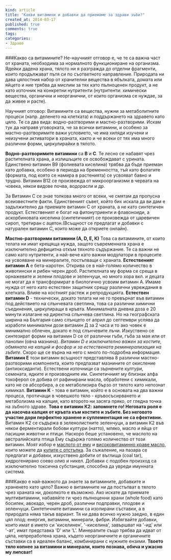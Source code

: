 ```yaml
---
kind: article
title: "Какви витамини и добавки да приемаме за здрави зъби?"
created_at: 2014-03-17 
published: true
comments: true
tags:
categories:
- Здраве
--- 
```

###Какво са витамините? 
Не-научният отговор е, че те са важна част от храната, необходима за нормалното функциониране на организма. Ядейки дадена храна, тялото ни я разгражда до отделни фрагменти, които продължават пътя си по съответното направление. Природата ни дава цялостния набор от хранителни вещества в ябълката, домата или яйцето и ние трябва да мислим за тях като пълноценен продукт, а не като източник на конкретни нутритенти (нутритенти: химически вещества, органични и неорганични, от които организма се нуждае, за да живее и расте).

Научният отговор: Витамините са вещества, нужни за метаболитните процеси (напр. деленето на клетката) и поддържането на здравето като цяло. Те са два вида: водно-разтворими и мастно-разтворими.
Искам тук да направя уговорката, че за всички витамини, и особено за мастно-разтворимите важи условието, че има хиляди изучени и неизучени активатори в храната, както и че всеки от тях има много различни форми, циркулирайки в тялото.

<!-- more -->

**Водно-разтворимите витамини** са **В** и **С**. Те лесно се набавят чрез растителната храна, а излишъците се освобождават с урината. Единствено витамин В9 (фолиевата киселина) трябва да бъде приеман като добавка, особено в периода на бременността, тъй като фолатите (формата, под която се намира в растенията) се усвояват бавно и трудно. Витамин В12 се произвежда от микроорганизми в червата на човека, някои видове почва, водорасли и др.

За Витамин С се знае толкова много от всеки, че смятам да пропусна всеизвестните факти. Единственият съвет, който бих искала да ви дам е задължително да приемате витамин С от храната, а не като синтетичен продукт. Естественият е богат на фитонутриенти и флавоноиди, а аскорбиновата киселина (синтетичният) се произвежда от царевичен сироп, третиран с ацетон.(Всъщност се предлагат и добавки с натурален витамин С, които може да откриете онлайн).

**Мастно-разтворими витамини (А, D, Е, К)**
Това са витамините, от които телата ни имат крещяща нужда, защото съвременната храна е изключително дефицитна откъм тяхното съдържание. Те са важни не само като нутритенти, а най-вече като важни модулатори в процесите на усвояване на минералите, постъпващи с храната.
**Естественият витамин А** е бета-каротен. Открива се в най-голямо количество в животински и рибен черен дроб. Растителната му форма се среща в орнажевите и зелени плодове и зеленчуци, но много хора вкл. и децата не могат да я трансформират в биологично усвоим витамин А.  Имаме нужда от него като естествен защитник срещу различни увреждания в клетката. Влияе на костният растеж и репродукцията.
**Естествен витамин D** - технически, докато телата ни не го превърнат във витамин под действието на слънчевата светлина, това са различни химични съединения, циркулиращи в кръвта. Минималната дневна доза е 20 минути излагане на директна слънчева светлина. Но на географската ширина на България само слънцето от април до септември успява да изработи минимални дози витамин Д за 2 часа и то ако човек е минимално облечен, докато е под слънчевите лъчи. Изкуствено се синтезират форми на витамин D се от различни гъби, гъба за мая или от ланолин (овча мазнина). *Витамин D е изключително важен за костите, обмяната на калций и фосфор и за естествената реминерализация на зъбите.* Скоро ще се върна на него с много по-подробна информация. 
**Витамин Е** този витамин всъщност представлява 8 различни мастно-разтворими компонента, които предпазват мазнините от окисление (антиоксиданти). Естествени източници са зърнените култури, семената, ядките и производните им. Синтетичният му близнак алфа токоферол се добива от рафинирани масла, обработени с химикали, като не се абсорбира, а се метаболизира бързо от тялото като непознат химикал.
**Витамин К** - това е витамин, който е в основата на два важни процеса, протичащи в човешкото тяло - кръвосъсирването и метаболизма на калция, като второто ни засяга пряко, от гледна точка на зъбното здраве. **Това е витамин К2: запомнете го! Неговата роля е да насочва калция от кръвта към костите и зъбите. Без неговото участие дори перфектно хранене и суплементация не са ефективни.** 
Витамин К2 се съдържа в зеленолистните зеленчуци, а витамин К2 във някои ферментирали бобови култури (натто), мляко, масло и яйца от пасищни животни и птици. Наскоро беше установено, че маслото на австралийската птица Ему съдържа голямо количество от този витамин. Моят избор е [маслото от ему](https://realfood.bg/category/emu-oil) и [високовитаминно краве масло](https://lifestore.bg/x-factor-gold-koncentrirano-maslo-x-factor-gold-concentrated-butter-oil-green-pasture-240-ml), които можете да [купите с отстъпка](https://bezkaries.com/recommended/#discounts). За съжаление, на пазара се предлагат и добавки, изкуствено добити от въглища (coal tar), хидрогенирано соево олио и никел. Добавки с подобен произход са изключително токсична субстанция, способна да увреди имунната система.

###Какво е най-важното да знаете за витамините, добавките и храненето като цяло?
Важно е витамините ни да постъпват в тялото чрез храната ни, доколкото е възможно. Ако искате да приемате мултивитамини, набавяйте ги чрез пълноценни храни (whole food) като босилек, авокадо, черен дроб, различни подправки, плодове и зеленчуци. Синтетичните витамини са изолирани съставки, а в природата няма такъв вариант. Тя ни дава всичко нужно заедно, в един цял плод: енергия, витамини, минерали, фибри. Избягвайте добавки, които имат в името си 'киселинен', '-киселина', завършват на '-ид' или '-ат', имат представка 'D' или 'L'. Минералите също трябва да идват от цяла, непреработена храна, където неорганичните и органичните съставки са в идеален баланс, комбинирани с нужните ензими. **Твоето тяло копнее за витамини и минерали, които познава, обича и ужасно му липсват!**
